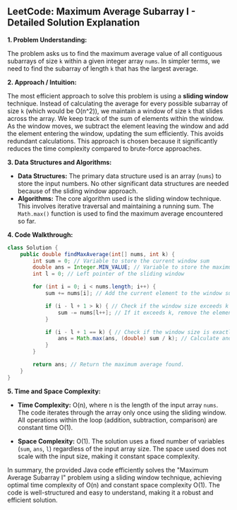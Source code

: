 ## LeetCode: Maximum Average Subarray I - Detailed Solution Explanation

**1. Problem Understanding:**

The problem asks us to find the maximum average value of all contiguous subarrays of size `k` within a given integer array `nums`.  In simpler terms, we need to find the subarray of length `k` that has the largest average.

**2. Approach / Intuition:**

The most efficient approach to solve this problem is using a **sliding window** technique.  Instead of calculating the average for every possible subarray of size `k` (which would be O(n^2)), we maintain a window of size `k` that slides across the array.  We keep track of the sum of elements within the window. As the window moves, we subtract the element leaving the window and add the element entering the window, updating the sum efficiently. This avoids redundant calculations. This approach is chosen because it significantly reduces the time complexity compared to brute-force approaches.


**3. Data Structures and Algorithms:**

* **Data Structures:**  The primary data structure used is an array (`nums`) to store the input numbers.  No other significant data structures are needed because of the sliding window approach.
* **Algorithms:** The core algorithm used is the sliding window technique. This involves iterative traversal and maintaining a running sum.  The `Math.max()` function is used to find the maximum average encountered so far.

**4. Code Walkthrough:**

```java
class Solution {
    public double findMaxAverage(int[] nums, int k) {
        int sum = 0; // Variable to store the current window sum
        double ans = Integer.MIN_VALUE; // Variable to store the maximum average so far, initialized to the smallest possible value.
        int l = 0; // Left pointer of the sliding window

        for (int i = 0; i < nums.length; i++) {
            sum += nums[i]; // Add the current element to the window sum

            if (i - l + 1 > k) { // Check if the window size exceeds k
                sum -= nums[l++]; // If it exceeds k, remove the element at the left end of the window and move the left pointer.
            }

            if (i - l + 1 == k) { // Check if the window size is exactly k
                ans = Math.max(ans, (double) sum / k); // Calculate and update the maximum average if the window size is k.
            }
        }

        return ans; // Return the maximum average found.
    }
}
```

**5. Time and Space Complexity:**

* **Time Complexity:** O(n), where n is the length of the input array `nums`.  The code iterates through the array only once using the sliding window.  All operations within the loop (addition, subtraction, comparison) are constant time O(1).

* **Space Complexity:** O(1). The solution uses a fixed number of variables (`sum`, `ans`, `l`) regardless of the input array size. The space used does not scale with the input size, making it constant space complexity.


In summary, the provided Java code efficiently solves the "Maximum Average Subarray I" problem using a sliding window technique, achieving optimal time complexity of O(n) and constant space complexity O(1).  The code is well-structured and easy to understand, making it a robust and efficient solution.
